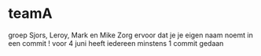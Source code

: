 # teamA
groep Sjors, Leroy, Mark en Mike
Zorg ervoor dat je je eigen naam noemt in een commit ! 
voor 4 juni heeft iedereen minstens 1 commit gedaan
